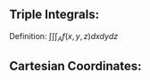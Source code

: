 Triple Integrals:
-----------------

Definition: $\int \int \int _A f(x,y,z) dx dy dz$

Cartesian Coordinates:
----------------------




